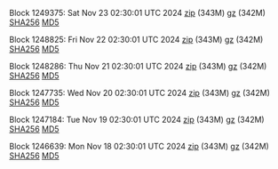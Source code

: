 Block 1249375: Sat Nov 23 02:30:01 UTC 2024 [zip](https://files.01coin.io/mainnet/2024-11-23/bootstrap.dat.zip) (343M) [gz](https://files.01coin.io/mainnet/2024-11-23/bootstrap.dat.tar.gz) (342M) [SHA256](https://files.01coin.io/mainnet/2024-11-23/sha256.txt) [MD5](https://files.01coin.io/mainnet/2024-11-23/md5.txt)

Block 1248825: Fri Nov 22 02:30:01 UTC 2024 [zip](https://files.01coin.io/mainnet/2024-11-22/bootstrap.dat.zip) (343M) [gz](https://files.01coin.io/mainnet/2024-11-22/bootstrap.dat.tar.gz) (342M) [SHA256](https://files.01coin.io/mainnet/2024-11-22/sha256.txt) [MD5](https://files.01coin.io/mainnet/2024-11-22/md5.txt)

Block 1248286: Thu Nov 21 02:30:01 UTC 2024 [zip](https://files.01coin.io/mainnet/2024-11-21/bootstrap.dat.zip) (343M) [gz](https://files.01coin.io/mainnet/2024-11-21/bootstrap.dat.tar.gz) (342M) [SHA256](https://files.01coin.io/mainnet/2024-11-21/sha256.txt) [MD5](https://files.01coin.io/mainnet/2024-11-21/md5.txt)

Block 1247735: Wed Nov 20 02:30:01 UTC 2024 [zip](https://files.01coin.io/mainnet/2024-11-20/bootstrap.dat.zip) (343M) [gz](https://files.01coin.io/mainnet/2024-11-20/bootstrap.dat.tar.gz) (342M) [SHA256](https://files.01coin.io/mainnet/2024-11-20/sha256.txt) [MD5](https://files.01coin.io/mainnet/2024-11-20/md5.txt)

Block 1247184: Tue Nov 19 02:30:01 UTC 2024 [zip](https://files.01coin.io/mainnet/2024-11-19/bootstrap.dat.zip) (343M) [gz](https://files.01coin.io/mainnet/2024-11-19/bootstrap.dat.tar.gz) (342M) [SHA256](https://files.01coin.io/mainnet/2024-11-19/sha256.txt) [MD5](https://files.01coin.io/mainnet/2024-11-19/md5.txt)

Block 1246639: Mon Nov 18 02:30:01 UTC 2024 [zip](https://files.01coin.io/mainnet/2024-11-18/bootstrap.dat.zip) (343M) [gz](https://files.01coin.io/mainnet/2024-11-18/bootstrap.dat.tar.gz) (342M) [SHA256](https://files.01coin.io/mainnet/2024-11-18/sha256.txt) [MD5](https://files.01coin.io/mainnet/2024-11-18/md5.txt)
